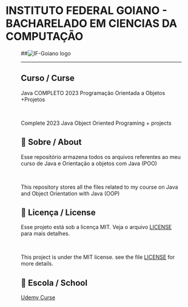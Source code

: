# INSTITUTO FEDERAL GOIANO - BACHARELADO EM CIENCIAS DA COMPUTAÇÃO
<figure>

  ##<img src="logo IF-Goiano.png" alt="IF-Goiano logo">

---

## Curso / Curse

Java COMPLETO 2023 Programação Orientada a Objetos +Projetos

<br>

Complete 2023 Java Object Oriented Programing + projects


## 🚀 Sobre / About

Esse repositório armazena todos os arquivos referentes ao meu curso de Java e Orientação a objetos com Java (POO)
  
<br>
  
This repository stores all the files related to my course on Java and Object Orientation with Java (OOP)

## 📝 Licença / License

Esse projeto está sob a licença MIT. Veja o arquivo [LICENSE](.github/LICENSE.md) para mais detalhes.

<br>

This project is under the MIT license. see the file [LICENSE](.github/LICENSE.md) for more details.

## 🏫 Escola / School 

[Udemy Curse](https://www.udemy.com/course/java-curso-completo/)
